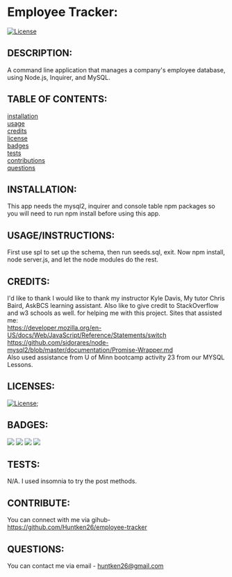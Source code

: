 # Employee Tracker:

  [![License](https://img.shields.io/badge/License-MIT-yellow.svg)](https://opensource.org/licenses/MIT)
  
## DESCRIPTION:

A command line application that manages a company's employee database, using Node.js, Inquirer, and MySQL.

## TABLE OF CONTENTS:

[installation](#installation) <br/>
[usage](#usageinstructions)<br/>
[credits](#credits)<br/>
[license](#licenses)<br/>
[badges](#badges)<br/>
[tests](#tests)<br/>
[contributions](#contribute)<br/>
[questions](#questions)<br/>

## INSTALLATION:

This app needs the mysql2, inquirer and console table npm packages so you will need to run npm install before using this app.

## USAGE/INSTRUCTIONS:

First use spl to set up the schema, then run seeds.sql, exit. Now npm install, node server.js, and let the node modules do the rest.

## CREDITS:

I'd like to thank I would like to thank my instructor Kyle Davis, My tutor Chris Baird, AskBCS learning assistant. Also like to give credit to StackOverflow and w3 schools as well. for helping me with this project.
Sites that assisted me: <br>
https://developer.mozilla.org/en-US/docs/Web/JavaScript/Reference/Statements/switch <br>
https://github.com/sidorares/node-mysql2/blob/master/documentation/Promise-Wrapper.md <br>
Also used assistance from U of Minn bootcamp activity 23 from our MYSQL Lessons.


## LICENSES:


[![License](https://img.shields.io/badge/License-MIT-yellow.svg)](https://opensource.org/licenses/MIT);

## BADGES:
<img src="https://img.shields.io/badge/Visual_Studio_Code-0078D4?style=for-the-badge&logo=visual%20studio%20code&logoColor=white" />
<img src="https://img.shields.io/badge/Node.js-339933?style=for-the-badge&logo=nodedotjs&logoColor=white" />
<img src="https://img.shields.io/badge/json-5E5C5C?style=for-the-badge&logo=json&logoColor=white" />
<img src="https://img.shields.io/badge/JavaScript-323330?style=for-the-badge&logo=javascript&logoColor=F7DF1E" />

## TESTS:

N/A. I used insomnia to try the post methods.

## CONTRIBUTE:

You can connect with me via gihub- https://github.com/Huntken26/employee-tracker

## QUESTIONS:

You can contact me via email - huntken26@gmail.com